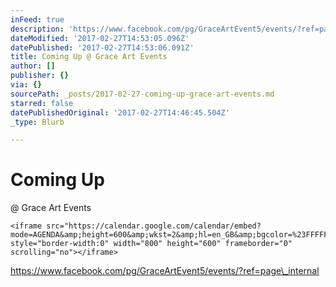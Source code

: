```yaml
---
inFeed: true
description: 'https://www.facebook.com/pg/GraceArtEvent5/events/?ref=page_internal'
dateModified: '2017-02-27T14:53:05.096Z'
datePublished: '2017-02-27T14:53:06.091Z'
title: Coming Up @ Grace Art Events
author: []
publisher: {}
via: {}
sourcePath: _posts/2017-02-27-coming-up-grace-art-events.md
starred: false
datePublishedOriginal: '2017-02-27T14:46:45.504Z'
_type: Blurb

---
```

# Coming Up   
@ Grace Art Events

    <iframe src="https://calendar.google.com/calendar/embed?mode=AGENDA&amp;height=600&amp;wkst=2&amp;hl=en_GB&amp;bgcolor=%23FFFFFF&amp;src=she6r19aiflsftrl0qc00e81a0%40group.calendar.google.com&amp;color=%23182C57&amp;ctz=Australia%2FBrisbane" style="border-width:0" width="800" height="600" frameborder="0" scrolling="no"></iframe>

https://www.facebook.com/pg/GraceArtEvent5/events/?ref=page\_internal